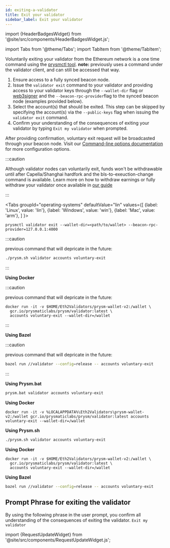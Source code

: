 ```yaml
---
id: exiting-a-validator
title: Exit your validator
sidebar_label: Exit your validator
---
```


import {HeaderBadgesWidget} from '@site/src/components/HeaderBadgesWidget.js';

<HeaderBadgesWidget  commaDelimitedContributors="James" lastVerifiedDateString="February 3rd, 2023" lastVerifiedVersionString="v3.2.0"/>

import Tabs from '@theme/Tabs';
import TabItem from '@theme/TabItem';

Voluntarily exiting your validator from the Ethereum network is a one time command using the [prysmctl tool](../prysm-usage/prysmctl.md). **note:** previously uses a command under the validator client, and can still be accessed that way.

 1. Ensure access to a fully synced beacon node. 
 1. Issue the `validator exit` command to your validator and providing access to your validator keys through the `--wallet-dir` flag or [web3signer](web3signer.md) and the `--beacon-rpc-provider`flag to the synced beacon node (examples provided below).
 2. Select the account(s) that should be exited. This step can be skipped by specifying the account(s) via the `--public-keys` flag when issuing the `validator exit` command.
 3. Confirm your understanding of the consequences of exiting your validator by typing `Exit my validator` when prompted.

After providing confirmation, voluntary exit request will be broadcasted through your beacon node. Visit our [Command-line options documentation](../prysm-usage/parameters.md) for more configuration options.

:::caution 

Although validator nodes can voluntarily exit, funds won't be withdrawable until after Capella/Shanghai hardfork and the bls-to-exeuction-change command is available. Learn more on how to withdraw earnings or fully withdraw your validator once available in [our guide](withdraw-validator.md)

:::

<Tabs
  groupId="operating-systems"
  defaultValue="lin"
  values={[
    {label: 'Linux', value: 'lin'},
    {label: 'Windows', value: 'win'},
    {label: 'Mac', value: 'arm'},
  ]
}>
<TabItem value="lin">

```
prysmctl validator exit --wallet-dir=<path/to/wallet> --beacon-rpc-provider=127.0.0.1:4000 
```

:::caution

previous command  that will depricate in the future:

```bash
./prysm.sh validator accounts voluntary-exit
```

:::

**Using Docker**



:::caution

previous command that will depricate in the future:

```text
docker run -it -v $HOME/Eth2Validators/prysm-wallet-v2:/wallet \
  gcr.io/prysmaticlabs/prysm/validator:latest \
  accounts voluntary-exit --wallet-dir=/wallet
```

:::

**Using Bazel**


:::caution

previous command that will depricate in the future:

```bash
bazel run //validator --config=release -- accounts voluntary-exit
```

:::

</TabItem>
<TabItem value="win">

**Using Prysm.bat**

```bash
prysm.bat validator accounts voluntary-exit
```

**Using Docker**

```text
docker run -it -v %LOCALAPPDATA%\Eth2Validators\prysm-wallet-v2:/wallet gcr.io/prysmaticlabs/prysm/validator:latest accounts voluntary-exit --wallet-dir=/wallet
```

</TabItem>
<TabItem value="arm">

**Using Prysm.sh**

```bash
./prysm.sh validator accounts voluntary-exit
```

**Using Docker**

```text
docker run -it -v $HOME/Eth2Validators/prysm-wallet-v2:/wallet \
  gcr.io/prysmaticlabs/prysm/validator:latest \
  accounts voluntary-exit --wallet-dir=/wallet
```

**Using Bazel**

```bash
bazel run //validator --config=release -- accounts voluntary-exit
```

</TabItem>
</Tabs>


## Prompt Phrase for exiting the validator
By using the following phrase in the user prompt, you confirm all understanding of the consequences of exiting the validator.
`Exit my validator`

import {RequestUpdateWidget} from '@site/src/components/RequestUpdateWidget.js';

<RequestUpdateWidget />